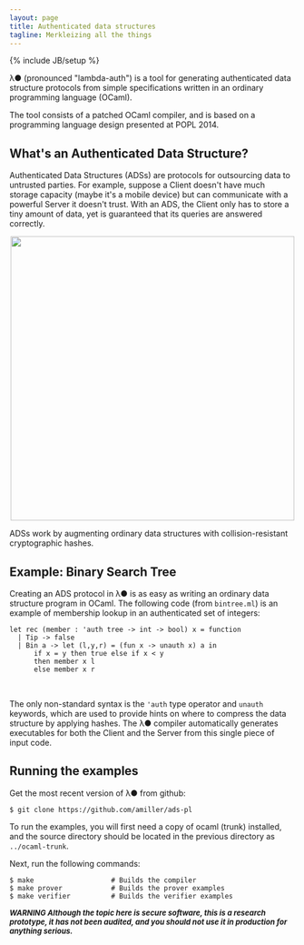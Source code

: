 ```yaml
---
layout: page
title: Authenticated data structures
tagline: Merkleizing all the things
---
```


{% include JB/setup %}

λ● (pronounced "lambda-auth") is a tool for generating authenticated data structure protocols from simple specifications written in an ordinary programming language (OCaml).

The tool consists of a patched OCaml compiler, and is based on a programming language design presented at POPL 2014.

## What's an Authenticated Data Structure?

Authenticated Data Structures (ADSs) are protocols for outsourcing data to untrusted parties. For example, suppose a Client doesn't have much storage capacity (maybe it's a mobile device) but can communicate with a powerful Server it doesn't trust. With an ADS, the Client only has to store a tiny amount of data, yet is guaranteed that its queries are answered correctly.

<div>
<img style="width:500px;display:block;margin-left:auto;margin-right:auto" src="{{ BASE_PATH }}/assets/graphic.png" />
</div>

ADSs work by augmenting ordinary data structures with collision-resistant cryptographic hashes.

## Example: Binary Search Tree

Creating an ADS protocol in λ● is as easy as writing an ordinary data structure program in OCaml. The following code (from `bintree.ml`) is an example of membership lookup in an authenticated set of integers:

<?prettify lang=ml?>
    let rec (member : 'auth tree -> int -> bool) x = function
      | Tip -> false
      | Bin a -> let (l,y,r) = (fun x -> unauth x) a in
          if x = y then true else if x < y
          then member x l
          else member x r
<br>

The only non-standard syntax is the `'auth` type operator and `unauth` keywords, which are used to provide hints on where to compress the data structure by applying hashes. The λ● compiler automatically generates executables for both the Client and the Server from this single piece of input code.

## Running the examples

Get the most recent version of λ● from github:

    $ git clone https://github.com/amiller/ads-pl

To run the examples, you will first need a copy of ocaml (trunk) installed, and the source directory should be located in the previous directory as `../ocaml-trunk`.

Next, run the following commands:

    $ make                   # Builds the compiler
    $ make prover            # Builds the prover examples
    $ make verifier          # Builds the verifier examples

<font size="-1"><em><b>WARNING Although the topic here is secure software, this is a research prototype, it has not been audited, and you should not use it in production for anything serious.</b></em></font>



